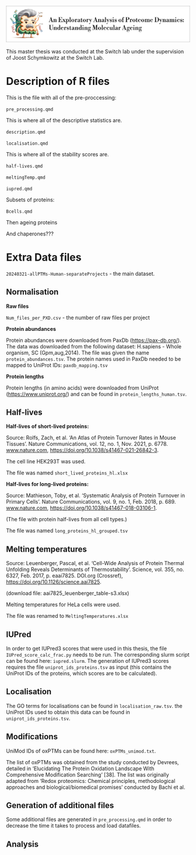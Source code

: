 ![alt text](banner.png)


This master thesis was conducted at the Switch lab under the supervision of Joost Schymkowitz at the Switch Lab. 

# Description of R files

This is the file with all of the pre-proccessing:

`pre_processing.qmd`

This is where all of the descriptive statistics are.

`description.qmd` 

`localisation.qmd`

This is where all of the stability scores are. 

`half-lives.qmd`

`meltingTemp.qmd`

`iupred.qmd`

Subsets of proteins:

`Bcells.qmd`

Then ageing proteins

And chaperones???


# Extra Data files

`20240321-allPTMs-Human-separateProjects` - the main dataset.

## Normalisation

**Raw files**

`Num_files_per_PXD.csv` - the number of raw files per project

**Protein abundances** 

Protein abundances were downloaded from PaxDb (https://pax-db.org/). The data was downloaded from the following dataset: H.sapiens - Whole organism, SC (Gpm,aug,2014). The file was given the name `protein_abundances.tsv`. The protein names used in PaxDb needed to be mapped to UniProt IDs: `paxdb_mapping.tsv`

**Protein lengths**

Protein lengths (in amino acids) were downloaded from UniProt (https://www.uniprot.org/) and can be found in `protein_lengths_human.tsv`.

## Half-lives

**Half-lives of short-lived proteins:**

Source: 
Rolfs, Zach, et al. ‘An Atlas of Protein Turnover Rates in Mouse Tissues’. Nature Communications, vol. 12, no. 1, Nov. 2021, p. 6778. www.nature.com, https://doi.org/10.1038/s41467-021-26842-3.

The cell line HEK293T was used. 

The file was named `short_lived_proteins_hl.xlsx`

**Half-lives for long-lived proteins:**

Source:
Mathieson, Toby, et al. ‘Systematic Analysis of Protein Turnover in Primary Cells’. Nature Communications, vol. 9, no. 1, Feb. 2018, p. 689. www.nature.com, https://doi.org/10.1038/s41467-018-03106-1.

(The file with protein half-lives from all cell types.)

The file was named `long_proteins_hl_grouped.tsv`

## Melting temperatures

Source: 
Leuenberger, Pascal, et al. ‘Cell-Wide Analysis of Protein Thermal Unfolding Reveals Determinants of Thermostability’. Science, vol. 355, no. 6327, Feb. 2017, p. eaai7825. DOI.org (Crossref), https://doi.org/10.1126/science.aai7825.

(download file: aai7825_leuenberger_table-s3.xlsx)

Melting temperatures for HeLa cells were used. 

The file was renamed to `MeltingTemperatures.xlsx`

## IUPred

In order to get IUPred3 scores that were used in this thesis, the file `IUPred_score_calc_frac.py` needs to be run. The corresponding slurm script can be found here: `iupred.slurm`. The generation of IUPred3 scores requires the file `uniprot_ids_proteins.tsv` as input (this contains the UniProt IDs of the proteins, which scores are to be calculated).

## Localisation

The GO terms for localisations can be found in `localisation_raw.tsv`. the UniProt IDs used to obtain this data can be found in `uniprot_ids_proteins.tsv`.

## Modifications

UniMod IDs of oxPTMs can be found here: `oxPTMs_unimod.txt`. 

The list of oxPTMs was obtained from the study conducted by Devrees, detailed in ‘Elucidating The Protein Oxidation Landscape With Comprehensive Modification Searching’ [38]. The list was originally adapted from ‘Redox proteomics: Chemical principles, methodological approaches and biological/biomedical promises’ conducted by Bachi et al. 

## Generation of additional files

Some additional files are generated in `pre_processing.qmd` in order to decrease the time it takes to process and load datafiles. 

## Analysis

